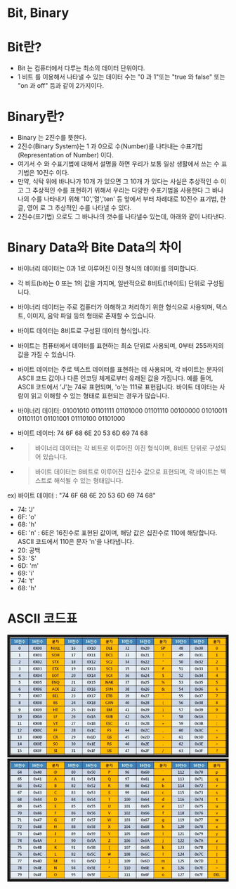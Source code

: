 
# Bit, Binary

# Bit란?
- Bit 는 컴퓨터에서 다루는 최소의 데이터 단위이다.
- 1 비트 를 이용해서 나타낼 수 있는 데이터 수는 "0 과 1"또는 "true 와 false" 또는 "on 과 off" 등과 같이 2가지이다.

# Binary란?
- Binary 는 2진수를 뜻한다.
- 2진수(Binary System)는 1 과 0으로 수(Number)를 나타내는 수표기법(Representation of Number) 이다.
- 여기서 수 와 수표기법에 대해서 설명을 하면 우리가 보통 일상 생활에서 쓰는 수 표기법은 10진수 이다. 
- 만약, 식탁 위에 바나나가 10개 가 있으면 그 10개 가 있다는 사실은 추상적인 수 이고 그 추상적인 수를 표현하기 위해서 우리는 다양한 수표기법을 사용한다 그 바나나의 수를 나타내기 위해 '10','열','ten' 등 앞에서 부터 차례대로 10진수 표기법, 한글, 영어 로 그 추상적인 수를 나타낼 수 있다. 
- 2진수(표기법) 으로도 그 바나나의 갯수를 나타낼수 있는데, 아래와 같이 나타낸다.

# Binary Data와 Bite Data의 차이
- 바이너리 데이터는 0과 1로 이루어진 이진 형식의 데이터를 의미합니다.
- 각 비트(bit)는 0 또는 1의 값을 가지며, 일반적으로 8비트(1바이트) 단위로 구성됩니다.
- 바이너리 데이터는 주로 컴퓨터가 이해하고 처리하기 위한 형식으로 사용되며, 텍스트, 이미지, 음악 파일 등의 형태로 존재할 수 있습니다.

- 바이트 데이터는 8비트로 구성된 데이터 형식입니다. 
- 바이트는 컴퓨터에서 데이터를 표현하는 최소 단위로 사용되며, 0부터 255까지의 값을 가질 수 있습니다. 
- 바이트 데이터는 주로 텍스트 데이터를 표현하는 데 사용되며, 각 바이트는 문자의 ASCII 코드 값이나 다른 인코딩 체계로부터 유래된 값을 가집니다. 예를 들어, ASCII 코드에서 'J'는 74로 표현되며, 'o'는 111로 표현됩니다. 바이트 데이터는 사람이 읽고 이해할 수 있는 형태로 표현되는 경우가 많습니다.


- 바이너리 데이터: 01001010 01101111 01101000 01101110 00100000 01010011 01101101 01101001 01110100 01101000
- 바이트 데이터: 74 6F 68 6E 20 53 6D 69 74 68

- >바이너리 데이터는 각 비트로 이루어진 이진 형식이며, 8비트 단위로 구성되어 있습니다. 
-  > 바이트 데이터는 8비트로 이루어진 십진수 값으로 표현되며, 각 바이트는 텍스트로 해석될 수 있는 형태입니다.

ex)
바이트 데이터 :  "74 6F 68 6E 20 53 6D 69 74 68"
- 74: 'J'
- 6F: 'o'
- 68: 'h'
- 6E: 'n' :  6E은 16진수로 표현된 값이며, 해당 값은 십진수로 110에 해당합니다. ASCII 코드에서 110은 문자 'n'을 나타냅니다.
- 20: 공백
- 53: 'S'
- 6D: 'm'
- 69: 'i'
- 74: 't'
- 68: 'h'

# ASCII 코드표
![img.png](../../image/ASCII.png)
![img.png](../../image/ASCII2.png)
